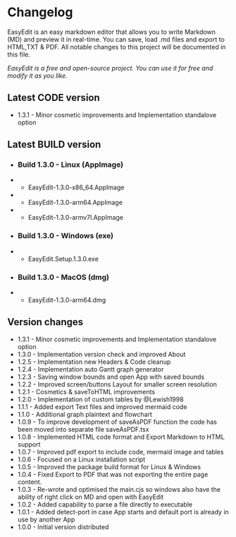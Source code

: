 # Changelog

EasyEdit is an easy markdown editor that allows you to write Markdown (MD) and preview it in real-time. You can save, load .md files and export to HTML,TXT & PDF. All notable changes to this project will be documented in this file.

*EasyEdit is a free and open-source project. You can use it for free and modify it as you like.*

## Latest CODE version
- 1.3.1 - Minor cosmetic improvements and Implementation standalove option

## Latest BUILD version
- ### Build 1.3.0 - Linux (AppImage)
- - EasyEdit-1.3.0-x86_64.AppImage
- - EasyEdit-1.3.0-arm64.AppImage
- - EasyEdit-1.3.0-armv7l.AppImage
- ### Build 1.3.0 - Windows (exe)
- - EasyEdit.Setup.1.3.0.exe
- ### Build 1.3.0 - MacOS (dmg)
- - EasyEdit-1.3.0-arm64.dmg

## Version changes
- 1.3.1 - Minor cosmetic improvements and Implementation standalove option
- 1.3.0 - Implementation version check and improved About
- 1.2.5 - Implementation new Headers & Code cleanup
- 1.2.4 - Implementation auto Gantt graph generator
- 1.2.3 - Saving window bounds and open App with saved bounds
- 1.2.2 - Improved screen/buttons Layout for smaller screen resolution
- 1.2.1 - Cosmetics & saveToHTML improvements
- 1.2.0 - Implementation of custom tables by @Lewish1998
- 1.1.1 - Added export Text files and improved mermaid code
- 1.1.0 - Additional graph plaintext and flowchart
- 1.0.9 - To improve development of saveAsPDF function the code has been moved into separate file saveAsPDF.tsx
- 1.0.8 - Implemented HTML code format and Export Markdown to HTML support
- 1.0.7 - Improved pdf export to include code, mermaid image and tables
- 1.0.6 - Focused on a Linux installation script
- 1.0.5 - Improved the package build format for Linux & Windows
- 1.0.4 - Fixed Export to PDF that was not exporting the entire page content.
- 1.0.3 - Re-wrote and optimised the main.cjs so windows also have the ability of right click on MD and open with EasyEdit
- 1.0.2 - Added capability to parse a file directly to executable
- 1.0.1 - Added detect-port in case App starts and default port is already in use by another App
- 1.0.0 - Initial version distributed